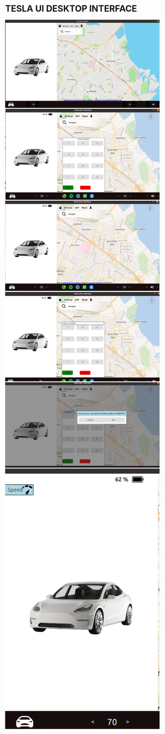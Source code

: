 # TESLA UI DESKTOP INTERFACE

<img src="tesla.jpg" width="500"/> <img src="tesla ui 2.png" width="500"/> 
<img src="tesla ui.png" width="500"/> <img src="dialer.png" width="500"/> 
<img src="call.png" width="500"/> <img src="speed.png" width="500"/>
